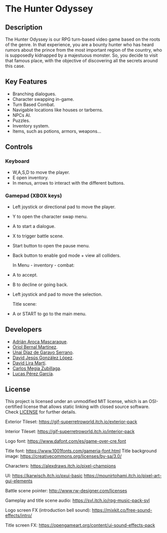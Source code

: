 # The Hunter Odyssey

## Description

The Hunter Odyssey is our RPG turn-based video game based on the roots of the genre. In that experience, you are a bounty hunter who has heard rumors about the prince from the most important region of the country, who is supposedly kidnapped by a majestuous monster. So, you decide to visit that famous place, with the objective of discovering all the secrets around this case.

## Key Features

 - Branching dialogues.
 - Character swapping in-game.
 - Turn Based Combat.
 - Navigable locations like houses or tarberns.
 - NPCs AI.
 - Puzzles.
 - Inventory system.
 - Items, such as potions, armors, weapons...
 
## Controls

### Keyboard
 - W,A,S,D to move the player.
 - E open inventory.
 - In menus, arrows to interact with the different buttons.

### Gamepad (XBOX keys)
 - Left joystick or directional pad to move the player.
 - Y to open the character swap menu.
 - A to start a dialogue.
 - X to trigger battle scene.
 - Start button to open the pause menu.
 - Back button to enable god mode + view all colliders.

   In Menu - inventory - combat:
 - A to accept.
 - B to decline or going back.
 - Left joystick and pad to move the selection.

   Title scene:
 - A or START to go to the main menu.

## Developers

 - [Adrián Aroca Mascaraque](https://github.com/adrianam4).
 - [Oriol Bernal Martínez](https://github.com/UriKurae).
 - [Unai Díaz de Garayo Serrano](https://github.com/unaidiaz).
 - [David Jesús González López](https://github.com/MagiX7).
 - [David Lira Martí](https://github.com/davidlira19).
 - [Carlos Megia Zubillaga](https://github.com/Chuchocoronel).
 - [Lucas Pérez García](https://github.com/LucasPG14).

## License

This project is licensed under an unmodified MIT license, which is an OSI-certified license that allows static linking with closed source software. Check [LICENSE](LICENSE) for further details.

Exterior Tileset: https://gif-superretroworld.itch.io/exterior-pack

Interior Tileset: https://gif-superretroworld.itch.io/interior-pack

Logo font: https://www.dafont.com/es/game-over-cre.font

Title font: https://www.1001fonts.com/gameria-font.html
Title background image: https://creativecommons.org/licenses/by-sa/3.0/

Characters: https://alexdraws.itch.io/pixel-champions

UI: https://karwisch.itch.io/pxui-basic
    https://mounirtohami.itch.io/pixel-art-gui-elements

Battle scene pointer: http://www.rw-designer.com/licenses

Gameplay and title scene audio: https://svl.itch.io/rpg-music-pack-svl

Logo screen FX (introduction bell sound): https://mixkit.co/free-sound-effects/intro/

Title screen FX: https://opengameart.org/content/ui-sound-effects-pack






